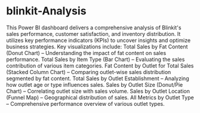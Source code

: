 # blinkit-Analysis
This Power BI dashboard delivers a comprehensive analysis of Blinkit's sales performance, customer satisfaction, and inventory distribution. It utilizes key performance indicators (KPIs) to uncover insights and optimize business strategies.
Key visualizations include:
Total Sales by Fat Content (Donut Chart) – Understanding the impact of fat content on sales performance.
Total Sales by Item Type (Bar Chart) – Evaluating the sales contribution of various item categories.
Fat Content by Outlet for Total Sales (Stacked Column Chart) – Comparing outlet-wise sales distribution segmented by fat content.
Total Sales by Outlet Establishment – Analyzing how outlet age or type influences sales.
Sales by Outlet Size (Donut/Pie Chart) – Correlating outlet size with sales volume.
Sales by Outlet Location (Funnel Map) – Geographical distribution of sales.
All Metrics by Outlet Type – Comprehensive performance overview of various outlet types.
